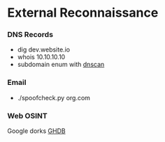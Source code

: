 # External Reconnaissance
### DNS Records
- dig dev.website.io
- whois 10.10.10.10
- subdomain enum with [dnscan](https://github.com/rbsec/dnscan)

### Email
- ./spoofcheck.py org.com

### Web OSINT
Google dorks [GHDB](https://www.exploit-db.com/google-hacking-database)
